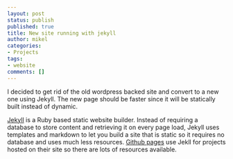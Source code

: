 ```yaml
---
layout: post
status: publish
published: true
title: New site running with jekyll
author: mikel
categories:
- Projects
tags:
- website
comments: []
---
```

I decided to get rid of the old wordpress backed site and convert to a new one using Jekyll. The new page 
should be faster since it will be statically built instead of dynamic.

[Jekyll](https://jekyllrb.com/) is a Ruby based static website builder. Instead of requiring a database to store content and 
retrieving it on every page load, Jekyll uses templates and markdown to let you build a site
that is static so it requires no database and uses much less resources. [Github pages](https://pages.github.com/) use 
Jekll for projects hosted on their site so there are lots of resources available.
